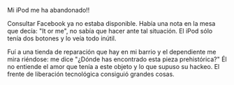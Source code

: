 Mi iPod me ha abandonado!!

Consultar Facebook ya no estaba disponible. Había una nota en la mesa que decía: "It or me", no sabía que hacer ante tal situación. El iPod sólo tenía dos botones y lo veía todo inútil. 

Fuí a una tienda de reparación que hay en mi barrio y el dependiente me mira riéndose: me dice "¿Dónde has encontrado esta pieza prehistórica?" Él no entiende el amor que tenía a este objeto y lo que supuso su hackeo. El frente de liberación tecnológica consiguió grandes cosas.
